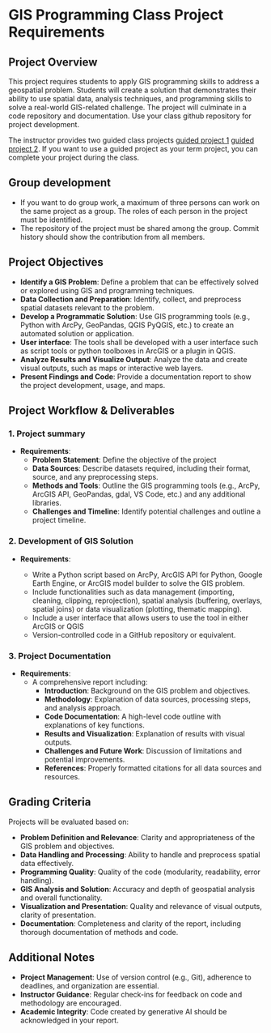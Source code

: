 # GIS Programming Class Project Requirements

## Project Overview

This project requires students to apply GIS programming skills to address a geospatial problem. Students will create a solution that demonstrates their ability to use spatial data, analysis techniques, and programming skills to solve a real-world GIS-related challenge. The project will culminate in a code repository and documentation. Use your class github repository for project development.

The instructor provides two guided class projects [guided project 1](./guided%20project%201.md) [guided project 2](./guided%20project%202.md). If you want to use a guided project as your term project, you can complete your project during the class.

## Group development

- If you want to do group work, a maximum of three persons can work on the same project as a group. The roles of each person in the project must be identified.
- The repository of the project must be shared among the group. Commit history should show the contribution from all members.


## Project Objectives

- **Identify a GIS Problem**: Define a problem that can be effectively solved or explored using GIS and programming techniques.
- **Data Collection and Preparation**: Identify, collect, and preprocess spatial datasets relevant to the problem.
- **Develop a Programmatic Solution**: Use GIS programming tools (e.g., Python with ArcPy, GeoPandas, QGIS PyQGIS, etc.) to create an automated solution or application.
- **User interface**: The tools shall be developed with a user interface such as script tools or python toolboxes in ArcGIS or a plugin in QGIS. 
- **Analyze Results and Visualize Output**: Analyze the data and create visual outputs, such as maps or interactive web layers.
- **Present Findings and Code**: Provide a documentation report to show the project development, usage, and maps.

## Project Workflow & Deliverables

### 1. Project summary

- **Requirements**:
  - **Problem Statement**: Define the objective of the project
  - **Data Sources**: Describe datasets required, including their format, source, and any preprocessing steps.
  - **Methods and Tools**: Outline the GIS programming tools (e.g., ArcPy, ArcGIS API, GeoPandas, gdal, VS Code, etc.) and any additional libraries.
  - **Challenges and Timeline**: Identify potential challenges and outline a project timeline.


### 2. Development of GIS Solution

- **Requirements**:

  - Write a Python script based on ArcPy, ArcGIS API for Python, Google Earth Engine, or ArcGIS model builder to solve the GIS problem.
  - Include functionalities such as data management (importing, cleaning, clipping, reprojection), spatial analysis (buffering, overlays, spatial joins) or data visualization (plotting, thematic mapping).
  - Include a user interface that allows users to use the tool in either ArcGIS or QGIS
  - Version-controlled code in a GitHub repository or equivalent.

### 3. Project Documentation

- **Requirements**:
  - A comprehensive report including:
    - **Introduction**: Background on the GIS problem and objectives.
    - **Methodology**: Explanation of data sources, processing steps, and analysis approach.
    - **Code Documentation**: A high-level code outline with explanations of key functions.
    - **Results and Visualization**: Explanation of results with visual outputs.
    - **Challenges and Future Work**: Discussion of limitations and potential improvements.
    - **References**: Properly formatted citations for all data sources and resources.

## Grading Criteria

Projects will be evaluated based on:

- **Problem Definition and Relevance**: Clarity and appropriateness of the GIS problem and objectives.
- **Data Handling and Processing**: Ability to handle and preprocess spatial data effectively.
- **Programming Quality**: Quality of the code (modularity, readability, error handling).
- **GIS Analysis and Solution**: Accuracy and depth of geospatial analysis and overall functionality.
- **Visualization and Presentation**: Quality and relevance of visual outputs, clarity of presentation.
- **Documentation**: Completeness and clarity of the report, including thorough documentation of methods and code.

## Additional Notes

- **Project Management**: Use of version control (e.g., Git), adherence to deadlines, and organization are essential.
- **Instructor Guidance**: Regular check-ins for feedback on code and methodology are encouraged.
- **Academic Integrity**: Code created by generative AI should be acknowledged in your report. 

